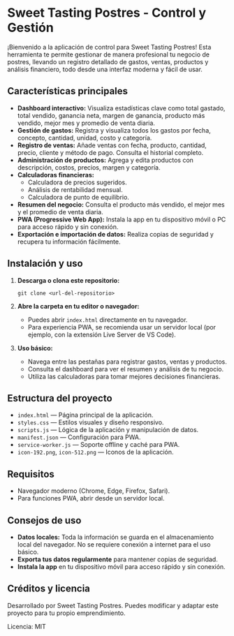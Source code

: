 # Sweet Tasting Postres - Control y Gestión

¡Bienvenido a la aplicación de control para Sweet Tasting Postres! Esta herramienta te permite gestionar de manera profesional tu negocio de postres, llevando un registro detallado de gastos, ventas, productos y análisis financiero, todo desde una interfaz moderna y fácil de usar.

## Características principales

- **Dashboard interactivo:** Visualiza estadísticas clave como total gastado, total vendido, ganancia neta, margen de ganancia, producto más vendido, mejor mes y promedio de venta diaria.
- **Gestión de gastos:** Registra y visualiza todos los gastos por fecha, concepto, cantidad, unidad, costo y categoría.
- **Registro de ventas:** Añade ventas con fecha, producto, cantidad, precio, cliente y método de pago. Consulta el historial completo.
- **Administración de productos:** Agrega y edita productos con descripción, costos, precios, margen y categoría.
- **Calculadoras financieras:**
  - Calculadora de precios sugeridos.
  - Análisis de rentabilidad mensual.
  - Calculadora de punto de equilibrio.
- **Resumen del negocio:** Consulta el producto más vendido, el mejor mes y el promedio de venta diaria.
- **PWA (Progressive Web App):** Instala la app en tu dispositivo móvil o PC para acceso rápido y sin conexión.
- **Exportación e importación de datos:** Realiza copias de seguridad y recupera tu información fácilmente.

## Instalación y uso

1. **Descarga o clona este repositorio:**
   ```
   git clone <url-del-repositorio>
   ```
2. **Abre la carpeta en tu editor o navegador:**
   - Puedes abrir `index.html` directamente en tu navegador.
   - Para experiencia PWA, se recomienda usar un servidor local (por ejemplo, con la extensión Live Server de VS Code).

3. **Uso básico:**
   - Navega entre las pestañas para registrar gastos, ventas y productos.
   - Consulta el dashboard para ver el resumen y análisis de tu negocio.
   - Utiliza las calculadoras para tomar mejores decisiones financieras.

## Estructura del proyecto

- `index.html` — Página principal de la aplicación.
- `styles.css` — Estilos visuales y diseño responsivo.
- `scripts.js` — Lógica de la aplicación y manipulación de datos.
- `manifest.json` — Configuración para PWA.
- `service-worker.js` — Soporte offline y caché para PWA.
- `icon-192.png`, `icon-512.png` — Iconos de la aplicación.

## Requisitos

- Navegador moderno (Chrome, Edge, Firefox, Safari).
- Para funciones PWA, abrir desde un servidor local.

## Consejos de uso

- **Datos locales:** Toda la información se guarda en el almacenamiento local del navegador. No se requiere conexión a internet para el uso básico.
- **Exporta tus datos regularmente** para mantener copias de seguridad.
- **Instala la app** en tu dispositivo móvil para acceso rápido y sin conexión.

## Créditos y licencia

Desarrollado por Sweet Tasting Postres. Puedes modificar y adaptar este proyecto para tu propio emprendimiento.

Licencia: MIT
